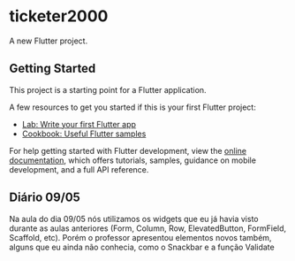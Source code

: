 # ticketer2000

A new Flutter project.

## Getting Started

This project is a starting point for a Flutter application.

A few resources to get you started if this is your first Flutter project:

- [Lab: Write your first Flutter app](https://docs.flutter.dev/get-started/codelab)
- [Cookbook: Useful Flutter samples](https://docs.flutter.dev/cookbook)

For help getting started with Flutter development, view the
[online documentation](https://docs.flutter.dev/), which offers tutorials,
samples, guidance on mobile development, and a full API reference.


## Diário 09/05

Na aula do dia 09/05 nós utilizamos os widgets que eu já havia visto durante as aulas anteriores (Form, Column, Row, ElevatedButton, FormField, Scaffold, etc). Porém o professor apresentou elementos novos também, alguns que eu ainda não conhecia, como o Snackbar e a função Validate

